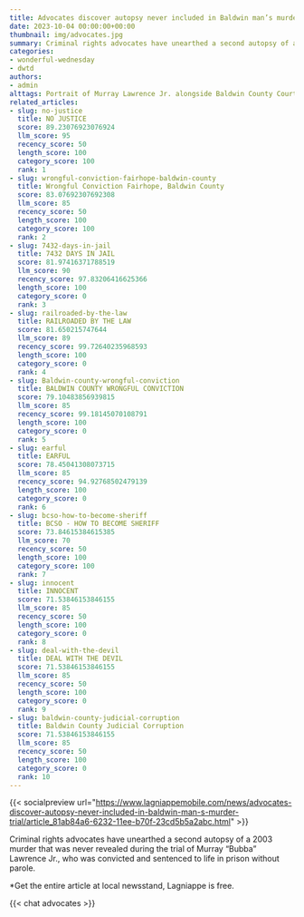 ```yaml
---
title: Advocates discover autopsy never included in Baldwin man’s murder trial
date: 2023-10-04 00:00:00+00:00
thumbnail: img/advocates.jpg
summary: Criminal rights advocates have unearthed a second autopsy of a 2003 murder that was never revealed during the trial of Murray “Bubba” Lawrence Jr., who was convicted and sentenced to life in prison without parole. Get the entire article at local newsstand, Lagniappe is free.
categories:
- wonderful-wednesday
- dwtd
authors:
- admin
alttags: Portrait of Murray Lawrence Jr. alongside Baldwin County Courthouse; advocates found a hidden autopsy in his murder trial
related_articles:
- slug: no-justice
  title: NO JUSTICE
  score: 89.23076923076924
  llm_score: 95
  recency_score: 50
  length_score: 100
  category_score: 100
  rank: 1
- slug: wrongful-conviction-fairhope-baldwin-county
  title: Wrongful Conviction Fairhope, Baldwin County
  score: 83.07692307692308
  llm_score: 85
  recency_score: 50
  length_score: 100
  category_score: 100
  rank: 2
- slug: 7432-days-in-jail
  title: 7432 DAYS IN JAIL
  score: 81.97416371788519
  llm_score: 90
  recency_score: 97.83206416625366
  length_score: 100
  category_score: 0
  rank: 3
- slug: railroaded-by-the-law
  title: RAILROADED BY THE LAW
  score: 81.650215747644
  llm_score: 89
  recency_score: 99.72640235968593
  length_score: 100
  category_score: 0
  rank: 4
- slug: Baldwin-county-wrongful-conviction
  title: BALDWIN COUNTY WRONGFUL CONVICTION
  score: 79.10483856939815
  llm_score: 85
  recency_score: 99.18145070108791
  length_score: 100
  category_score: 0
  rank: 5
- slug: earful
  title: EARFUL
  score: 78.45041308073715
  llm_score: 85
  recency_score: 94.92768502479139
  length_score: 100
  category_score: 0
  rank: 6
- slug: bcso-how-to-become-sheriff
  title: BCSO - HOW TO BECOME SHERIFF
  score: 73.84615384615385
  llm_score: 70
  recency_score: 50
  length_score: 100
  category_score: 100
  rank: 7
- slug: innocent
  title: INNOCENT
  score: 71.53846153846155
  llm_score: 85
  recency_score: 50
  length_score: 100
  category_score: 0
  rank: 8
- slug: deal-with-the-devil
  title: DEAL WITH THE DEVIL
  score: 71.53846153846155
  llm_score: 85
  recency_score: 50
  length_score: 100
  category_score: 0
  rank: 9
- slug: baldwin-county-judicial-corruption
  title: Baldwin County Judicial Corruption
  score: 71.53846153846155
  llm_score: 85
  recency_score: 50
  length_score: 100
  category_score: 0
  rank: 10
---
```

{{< socialpreview url="https://www.lagniappemobile.com/news/advocates-discover-autopsy-never-included-in-baldwin-man-s-murder-trial/article_81ab84a6-6232-11ee-b70f-23cd5b5a2abc.html" >}}

Criminal rights advocates have unearthed a second autopsy of a 2003 murder that was never revealed during the trial of Murray “Bubba” Lawrence Jr., who was convicted and sentenced to life in prison without parole.

*Get the entire article at local newsstand, Lagniappe is free.


{{< chat advocates >}}
